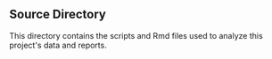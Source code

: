 ## Source Directory

This directory contains the scripts and Rmd files used to analyze this project's data and reports.


